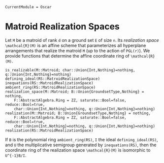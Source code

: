 ```@meta
CurrentModule = Oscar
```

# Matroid Realization Spaces


Let ``M`` be a matroid of rank ``d`` on a ground set ``E`` of size ``n``. Its
*realization space* ``\mathcal{R}(M)`` is an affine scheme that parameterizes
all hyperplane arrangements that realize the matroid ``M`` (up to the action of
``PGL(r)``).  We provide functions that determine the affine coordinate ring of
``\mathcal{R}(M)``. 


```@docs
is_realizable(M::Matroid; char::Union{Int,Nothing}=nothing, q::Union{Int,Nothing}=nothing)
defining_ideal(RS::MatroidRealizationSpace)
inequations(RS::MatroidRealizationSpace)
ambient_ring(RS::MatroidRealizationSpace)
realization_space(M::Matroid; B::Union{GroundsetType,Nothing} = nothing, 
    F::AbstractAlgebra.Ring = ZZ, saturate::Bool=false, reduce::Bool=true,
    char::Union{Int,Nothing}=nothing, q::Union{Int,Nothing}=nothing)
realization(M::Matroid; B::Union{GroundsetType,Nothing} = nothing, 
    F::AbstractAlgebra.Ring = ZZ, saturate::Bool=false, reduce::Bool=true,
    char::Union{Int,Nothing}=nothing, q::Union{Int,Nothing}=nothing)
realization(RS::MatroidRealizationSpace)
```

If ``B`` is the polynomial ring `ambient_ring(RS)`, ``I`` the ideal
`defining_ideal(RS)`, and ``U`` the multiplicative semigroup generated by
`inequations(RS)`, then the coordinate ring of the realization space
``\mathcal{R}(M)`` is isomorphic to ``U^{-1}B/I``.  


